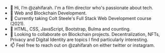 - 👋 Hi, I’m @zahifarah. I'm a film director who's passionate about tech.
- 👀 Web and Blockchain Development.
- 🌱 Currently taking Colt Steele's Full Stack Web Development course (2021). 
- 🥋 HTML, CSS, JavaScript, Bootstrap, Bulma and counting.
- 💞️ Looking to collaborate on Blockchain projects. Decentralization, NFTs, Privacy and Digital Identity are topics I find particularly interesting.
- 📫 Feel free to reach out on @zahifarah on either twitter or instagram.

<!---
zahifarah/zahifarah is a ✨ special ✨ repository because its `README.md` (this file) appears on your GitHub profile.
You can click the Preview link to take a look at your changes.
--->
